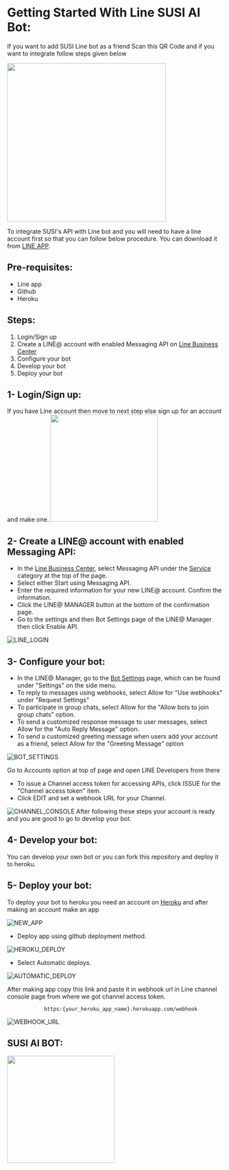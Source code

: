 # Getting Started With Line SUSI AI Bot:

If you want to add SUSI Line bot as a friend Scan this QR Code and if you want to integrate follow steps given below 

 <img src="/Assets/Barcode.PNG" width="370">  

To integrate SUSI&#39;s API with Line bot and you will need to have a line account first so that you can follow below procedure. You can download it from [LINE APP](https://play.google.com/store/apps/details?id=jp.naver.line.android&amp;hl=en).

## Pre-requisites:

   - Line app
   - Github
   - Heroku


## Steps:

1. Login/Sign up
2. Create a LINE@ account with enabled Messaging API on [Line Business Center](https://business.line.me/en/)
3. Configure your bot
4. Develop your bot
5. Deploy your bot

## 1- Login/Sign up:

If you have Line account then move to next step else sign up for an account and make
 one. <img src="/Assets/Sign_up.png" width="250">
 
## 2- Create a LINE@ account with enabled Messaging API:

- In the [Line Business Center](https://business.line.me/en/), select Messaging API under the [Service](https://business.line.me/en/services/bot/) category at the top of the page.
- Select either Start using Messaging API.
- Enter the required information for your new LINE@ account. Confirm the information.
- Click the LINE@ MANAGER button at the bottom of the confirmation page.
- Go to the settings and then  Bot Settings page of the LINE@ Manager then click Enable API.

![LINE_LOGIN](/Assets/Line_Business_Center_Login.PNG)

## 3- Configure your bot:

- In the LINE@ Manager, go to the [Bot Settings](https://admin-official.line.me/8279988/bot-api/setting) page, which can be found under &quot;Settings&quot; on the side menu.
- To reply to messages using webhooks, select Allow for &quot;Use webhooks&quot; under &quot;Request Settings&quot;
- To participate in group chats, select Allow for the &quot;Allow bots to join group chats&quot; option.
- To send a customized response message to user messages, select Allow for the &quot;Auto Reply Message&quot; option.
- To send a customized greeting message when users add your account as a friend, select Allow for the &quot;Greeting Message&quot; option

![BOT_SETTINGS](/Assets/Bot_Settings.PNG)

Go to Accounts option at top of page and open LINE Developers from there

- To issue a Channel access token for accessing APIs, click ISSUE for the &quot;Channel access token&quot; item.
- Click EDIT and set a webhook URL for your Channel.

![CHANNEL_CONSOLE](/Assets/Channel_Console.PNG)
After following these steps your account is ready and you are good to go to develop your bot.

## 4- Develop your bot:

You can develop your own bot or you can fork this repository and deploy it to heroku.

## 5- Deploy your bot:

To deploy your bot to heroku you need an account on [Heroku](https://www.heroku.com/) and after making an account make an app

![NEW_APP](/Assets/Heroku_new_app.PNG)
- Deploy app using github deployment method.

![HEROKU_DEPLOY](/Assets/Heroku_deploy.PNG)

- Select Automatic deploys.

![AUTOMATIC_DEPLOY](/Assets/Automatic_deploys.PNG)

After making app copy this link and paste it in webhook url in Line channel console page from where we got channel access token.

                https:{your_heroku_app_name}.herokuapp.com/webhook

![WEBHOOK_URL](/Assets/WebHook_Url.PNG)

## SUSI AI BOT:

<img src="/Assets/SUSI_Chat.PNG" width="250">
